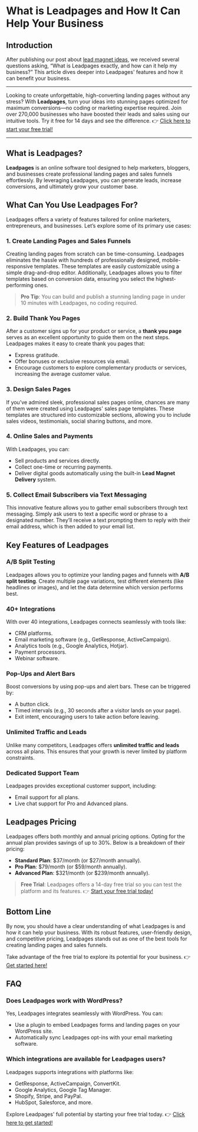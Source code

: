 # What is Leadpages and How It Can Help Your Business

## Introduction

After publishing our post about [lead magnet ideas](https://bit.ly/LEadPages), we received several questions asking, “What is Leadpages exactly, and how can it help my business?” This article dives deeper into Leadpages' features and how it can benefit your business.

---

Looking to create unforgettable, high-converting landing pages without any stress? With **Leadpages**, turn your ideas into stunning pages optimized for maximum conversions—no coding or marketing expertise required. Join over 270,000 businesses who have boosted their leads and sales using our intuitive tools. Try it free for 14 days and see the difference. 👉 [Click here to start your free trial!](https://bit.ly/LEadPages)

---

## What is Leadpages?

**Leadpages** is an online software tool designed to help marketers, bloggers, and businesses create professional landing pages and sales funnels effortlessly. By leveraging Leadpages, you can generate leads, increase conversions, and ultimately grow your customer base.

## What Can You Use Leadpages For?

Leadpages offers a variety of features tailored for online marketers, entrepreneurs, and businesses. Let’s explore some of its primary use cases:

### 1. Create Landing Pages and Sales Funnels

Creating landing pages from scratch can be time-consuming. Leadpages eliminates the hassle with hundreds of professionally designed, mobile-responsive templates. These templates are easily customizable using a simple drag-and-drop editor. Additionally, Leadpages allows you to filter templates based on conversion data, ensuring you select the highest-performing ones.

> **Pro Tip**: You can build and publish a stunning landing page in under 10 minutes with Leadpages, no coding required.

### 2. Build Thank You Pages

After a customer signs up for your product or service, a **thank you page** serves as an excellent opportunity to guide them on the next steps. Leadpages makes it easy to create thank you pages that:

- Express gratitude.
- Offer bonuses or exclusive resources via email.
- Encourage customers to explore complementary products or services, increasing the average customer value.

### 3. Design Sales Pages

If you’ve admired sleek, professional sales pages online, chances are many of them were created using Leadpages' sales page templates. These templates are structured into customizable sections, allowing you to include sales videos, testimonials, social sharing buttons, and more.

### 4. Online Sales and Payments

With Leadpages, you can:

- Sell products and services directly.
- Collect one-time or recurring payments.
- Deliver digital goods automatically using the built-in **Lead Magnet Delivery** system.

### 5. Collect Email Subscribers via Text Messaging

This innovative feature allows you to gather email subscribers through text messaging. Simply ask users to text a specific word or phrase to a designated number. They’ll receive a text prompting them to reply with their email address, which is then added to your email list.

## Key Features of Leadpages

### A/B Split Testing

Leadpages allows you to optimize your landing pages and funnels with **A/B split testing**. Create multiple page variations, test different elements (like headlines or images), and let the data determine which version performs best.

### 40+ Integrations

With over 40 integrations, Leadpages connects seamlessly with tools like:

- CRM platforms.
- Email marketing software (e.g., GetResponse, ActiveCampaign).
- Analytics tools (e.g., Google Analytics, Hotjar).
- Payment processors.
- Webinar software.

### Pop-Ups and Alert Bars

Boost conversions by using pop-ups and alert bars. These can be triggered by:

- A button click.
- Timed intervals (e.g., 30 seconds after a visitor lands on your page).
- Exit intent, encouraging users to take action before leaving.

### Unlimited Traffic and Leads

Unlike many competitors, Leadpages offers **unlimited traffic and leads** across all plans. This ensures that your growth is never limited by platform constraints.

### Dedicated Support Team

Leadpages provides exceptional customer support, including:

- Email support for all plans.
- Live chat support for Pro and Advanced plans.

## Leadpages Pricing

Leadpages offers both monthly and annual pricing options. Opting for the annual plan provides savings of up to 30%. Below is a breakdown of their pricing:

- **Standard Plan**: $37/month (or $27/month annually).
- **Pro Plan**: $79/month (or $59/month annually).
- **Advanced Plan**: $321/month (or $239/month annually).

> **Free Trial**: Leadpages offers a 14-day free trial so you can test the platform and its features. 👉 [Start your free trial today!](https://bit.ly/LEadPages)

## Bottom Line

By now, you should have a clear understanding of what Leadpages is and how it can help your business. With its robust features, user-friendly design, and competitive pricing, Leadpages stands out as one of the best tools for creating landing pages and sales funnels. 

Take advantage of the free trial to explore its potential for your business. 👉 [Get started here!](https://bit.ly/LEadPages)

## FAQ

### Does Leadpages work with WordPress?

Yes, Leadpages integrates seamlessly with WordPress. You can:

- Use a plugin to embed Leadpages forms and landing pages on your WordPress site.
- Automatically sync Leadpages opt-ins with your email marketing software.

### Which integrations are available for Leadpages users?

Leadpages supports integrations with platforms like:

- GetResponse, ActiveCampaign, ConvertKit.
- Google Analytics, Google Tag Manager.
- Shopify, Stripe, and PayPal.
- HubSpot, Salesforce, and more.

Explore Leadpages' full potential by starting your free trial today. 👉 [Click here to get started!](https://bit.ly/LEadPages)
